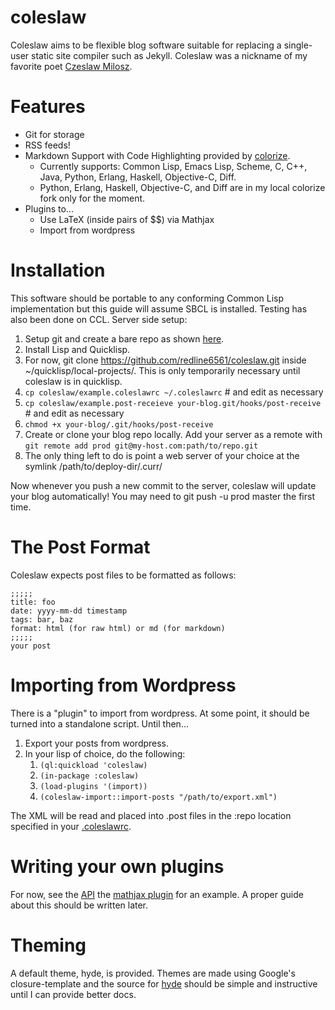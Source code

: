 # coleslaw

Coleslaw aims to be flexible blog software suitable for replacing a single-user static site compiler such as Jekyll. Coleslaw was a nickname of my favorite poet [Czeslaw Milosz](http://blog.redlinernotes.com/tag/milosz.html).

# Features
* Git for storage
* RSS feeds!
* Markdown Support with Code Highlighting provided by [colorize](http://www.cliki.net/colorize).
  * Currently supports: Common Lisp, Emacs Lisp, Scheme, C, C++, Java, Python, Erlang, Haskell, Objective-C, Diff.
  * Python, Erlang, Haskell, Objective-C, and Diff are in my local colorize fork only for the moment.
* Plugins to...
  * Use LaTeX (inside pairs of $$) via Mathjax
  * Import from wordpress

# Installation
This software should be portable to any conforming Common Lisp implementation but this guide will assume SBCL is installed. Testing has also been done on CCL.
Server side setup:

1. Setup git and create a bare repo as shown [here](http://git-scm.com/book/en/Git-on-the-Server-Setting-Up-the-Server).
2. Install Lisp and Quicklisp.
3. For now, git clone https://github.com/redline6561/coleslaw.git inside ~/quicklisp/local-projects/. This is only temporarily necessary until coleslaw is in quicklisp.
4. ```cp coleslaw/example.coleslawrc ~/.coleslawrc``` # and edit as necessary
5. ```cp coleslaw/example.post-receieve your-blog.git/hooks/post-receive``` # and edit as necessary
6. ```chmod +x your-blog/.git/hooks/post-receive```
7. Create or clone your blog repo locally. Add your server as a remote with ```git remote add prod git@my-host.com:path/to/repo.git```
8. The only thing left to do is point a web server of your choice at the symlink /path/to/deploy-dir/.curr/

Now whenever you push a new commit to the server, coleslaw will update your blog automatically! You may need to git push -u prod master the first time.

# The Post Format
Coleslaw expects post files to be formatted as follows:
```
;;;;;
title: foo
date: yyyy-mm-dd timestamp
tags: bar, baz
format: html (for raw html) or md (for markdown)
;;;;;
your post
```

# Importing from Wordpress
There is a "plugin" to import from wordpress. At some point, it should be turned into a standalone script. Until then...

1. Export your posts from wordpress.
2. In your lisp of choice, do the following:
   1. ```(ql:quickload 'coleslaw)```
   2. ```(in-package :coleslaw)```
   3. ```(load-plugins '(import))```
   4. ```(coleslaw-import::import-posts "/path/to/export.xml")```

The XML will be read and placed into .post files in the :repo location specified in your [.coleslawrc](http://github.com/redline6561/coleslaw/blob/master/example.coleslawrc).

# Writing your own plugins
For now, see the [API](http://redlinernotes.com/docs/coleslaw.html) the [mathjax plugin](https://github.com/redline6561/coleslaw/blob/master/plugins/mathjax.lisp) for an example.
A proper guide about this should be written later.

# Theming
A default theme, hyde, is provided. Themes are made using Google's closure-template and the source for [hyde](https://github.com/redline6561/coleslaw/tree/master/themes/hyde) should be simple and instructive until I can provide better docs.
